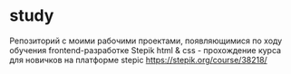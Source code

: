 # study
Репозиторий с моими рабочими проектами, появляющимися по ходу обучения frontend-разработке
Stepik html & css - прохождение курса для новичков на платформе stepic https://stepik.org/course/38218/
